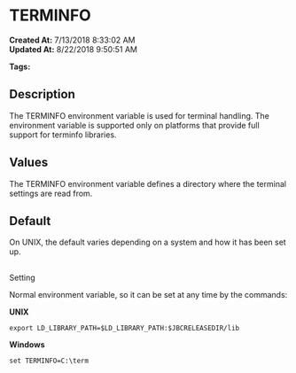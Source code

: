 # TERMINFO

**Created At:** 7/13/2018 8:33:02 AM  
**Updated At:** 8/22/2018 9:50:51 AM  

**Tags:**
<badge text='environment variables' vertical='middle' />
<badge text='terminal' vertical='middle' />

## Description

The TERMINFO environment variable is used for terminal handling. The environment variable is supported only on platforms that provide full support for terminfo libraries.



## Values

The TERMINFO environment variable defines a directory where the terminal settings are read from.

## Default

On UNIX, the default varies depending on a system and how it has been set up.

## 
Setting

Normal environment variable, so it can be set at any time by the commands:

**UNIX**

```
export LD_LIBRARY_PATH=$LD_LIBRARY_PATH:$JBCRELEASEDIR/lib
```



**Windows**

```
set TERMINFO=C:\term
```
